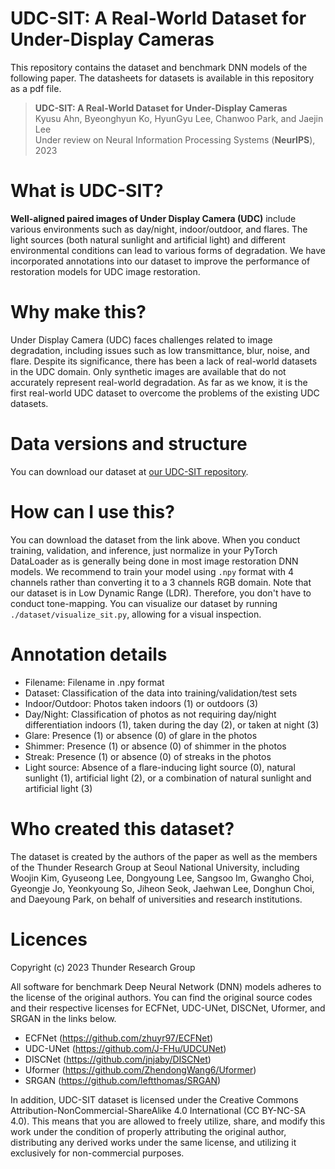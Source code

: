 # UDC-SIT: A Real-World Dataset for Under-Display Cameras

This repository contains the dataset and benchmark DNN models of the following paper. The datasheets for datasets is available in this repository as a pdf file.
> **UDC-SIT: A Real-World Dataset for Under-Display Cameras**<br>
> Kyusu Ahn, Byeonghyun Ko, HyunGyu Lee, Chanwoo Park, and Jaejin Lee<br>
> Under review on Neural Information Processing Systems (**NeurIPS**), 2023<br>

# What is UDC-SIT?

**Well-aligned paired images of Under Display Camera (UDC)** include various environments such as day/night, indoor/outdoor, and flares. The light sources (both natural sunlight and artificial light) and different environmental conditions can lead to various forms of degradation. We have incorporated annotations into our dataset to improve the performance of restoration models for UDC image restoration.

# Why make this?

Under Display Camera (UDC) faces challenges related to image degradation, including issues such as low transmittance, blur, noise, and flare. Despite its significance, there has been a lack of real-world datasets in the UDC domain. Only synthetic images are available that do not accurately represent real-world degradation. As far as we know, it is the first real-world UDC dataset to overcome the problems of the existing UDC datasets.

# Data versions and structure

You can download our dataset at [our UDC-SIT repository](https://www.dropbox.com/scl/fi/4jtsxjm4xx8q375dt9i9x/UDC-SIT-v2.tar.gz?rlkey=w202pw16w402izohsq2kldpd3&dl=0).

# How can I use this?

You can download the dataset from the link above. When you conduct training, validation, and inference, just normalize in your PyTorch DataLoader as is generally being done in most image restoration DNN models. We recommend to train your model using `.npy` format with 4 channels rather than converting it to a 3 channels RGB domain. Note that our dataset is in Low Dynamic Range (LDR). Therefore, you don't have to conduct tone-mapping. You can visualize our dataset by running `./dataset/visualize_sit.py`, allowing for a visual inspection.

# Annotation details

- Filename: Filename in .npy format
- Dataset: Classification of the data into training/validation/test sets
- Indoor/Outdoor: Photos taken indoors (1) or outdoors (3)
- Day/Night: Classification of photos as not requiring day/night differentiation indoors (1), taken during the day (2), or taken at night (3)
- Glare: Presence (1) or absence (0) of glare in the photos
- Shimmer: Presence (1) or absence (0) of shimmer in the photos
- Streak: Presence (1) or absence (0) of streaks in the photos
- Light source: Absence of a flare-inducing light source (0), natural sunlight (1), artificial light (2), or a combination of natural sunlight and artificial light (3)

# Who created this dataset?

The dataset is created by the authors of the paper as well as the members of the Thunder Research Group at Seoul National University, including Woojin Kim, Gyuseong Lee, Dongyoung Lee, Sangsoo Im, Gwangho Choi, Gyeongje Jo, Yeonkyoung So, Jiheon Seok, Jaehwan Lee, Donghun Choi, and Daeyoung Park, on behalf of universities and research institutions.

# Licences

Copyright (c) 2023 Thunder Research Group

All software for benchmark Deep Neural Network (DNN) models adheres to the license of the original authors. You can find the original source codes and their respective licenses for ECFNet, UDC-UNet, DISCNet, Uformer, and SRGAN in the links below.

- ECFNet (<https://github.com/zhuyr97/ECFNet>)
- UDC-UNet (<https://github.com/J-FHu/UDCUNet>)
- DISCNet (<https://github.com/jnjaby/DISCNet>)
- Uformer (<https://github.com/ZhendongWang6/Uformer>)
- SRGAN (<https://github.com/leftthomas/SRGAN>)

In addition, UDC-SIT dataset is licensed under the Creative Commons Attribution-NonCommercial-ShareAlike 4.0 International (CC BY-NC-SA 4.0). This means that you are allowed to freely utilize, share, and modify this work under the condition of properly attributing the original author, distributing any derived works under the same license, and utilizing it exclusively for non-commercial purposes.
